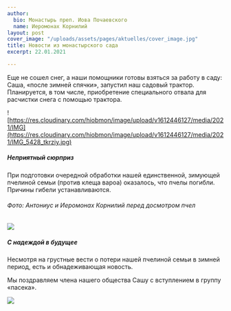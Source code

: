 ```yaml
---
author:
  bio: Монастырь преп. Иова Почаевского
  name: Иеромонах Корнилий
layout: post
cover_image: "/uploads/assets/pages/aktuelles/cover_image.jpg"
title: Новости из монастырского сада
excerpt: 22.01.2021

---
```

Еще не сошел снег, а наши помощники готовы взяться за работу в саду: Саша, «после зимней спячки», запустил наш садовый трактор. Планируется, в том числе, приобретение специального отвала для расчистки снега с помощью трактора.

![https://res.cloudinary.com/hiobmon/image/upload/v1612446127/media/2021/IMG](https://res.cloudinary.com/hiobmon/image/upload/v1612446127/media/2021/IMG_5428_tkrziy.jpg)

##### Неприятный сюрприз

При подготовки очередной обработки нашей единственной, зимующей пчелиной семьи (против клеща вароа) оказалось, что пчелы погибли. Причины гибели устанавливаются.

###### Фото: Антониус и Иеромонах Корнилий перед досмотром пчел

![](https://res.cloudinary.com/hiobmon/image/upload/v1612445918/media/2021/IMG_1118_fdv0ud.jpg)

##### С надеждой в будущее

Несмотря на грустные вести о потери нашей пчелиной семьи в зимней период, есть и обнадеживающая новость.

Мы поздравляем члена нашего общества Сашу с вступлением в группу «пасека».

![](https://res.cloudinary.com/hiobmon/image/upload/v1612446258/media/2021/e08daf4c-9e79-495f-9189-55e90c970585_lcin8r_pbug9m.jpg)